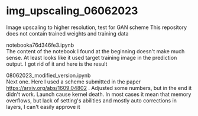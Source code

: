 # img_upscaling_06062023
Image upscaling to higher resolution, test for GAN scheme
This repository does not contain trained weights and training data

  notebooka76d346fe3.ipynb  
The content of the notebook I found at the beginning doesn't make much sense. At least looks like it used target training image in the prediction output. I got rid of it and here is the result

  08062023_modified_version.ipynb  
Next one. Here I used a scheme submitted in the paper https://arxiv.org/abs/1609.04802 . Adjusted some numbers, but in the end it didn't work. Launch cause kernel death. In most cases it mean that memory overflows, but lack of setting's abilities and mostly auto corrections in layers, I can't easily approve it
